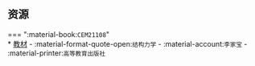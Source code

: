 ## 资源  
=== ":material-book:`CEM21108`"  
    * [教材](http://api.cqu-openlib.cn/file?key=im8mA2o946de) - :material-format-quote-open:`结构力学` - :material-account:`李家宝` - :material-printer:`高等教育出版社`  